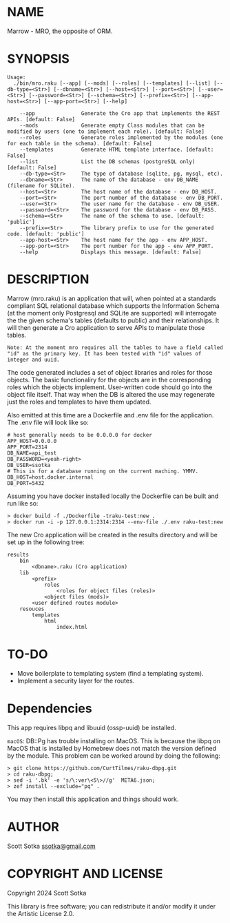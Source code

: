 NAME
====

Marrow - MRO, the opposite of ORM.

SYNOPSIS
========

```
Usage:
  ./bin/mro.raku [--app] [--mods] [--roles] [--templates] [--list] [--db-type=<Str>] [--dbname=<Str>] [--host=<Str>] [--port=<Str>] [--user=<Str>] [--password=<Str>] [--schema=<Str>] [--prefix=<Str>] [--app-host=<Str>] [--app-port=<Str>] [--help]
  
    --app               Generate the Cro app that implements the REST APIs. [default: False]
    --mods              Generate empty Class modules that can be modified by users (one to implement each role). [default: False]
    --roles             Generate roles implemented by the modules (one for each table in the schema). [default: False]
    --templates         Generate HTML template interface. [default: False]
    --list              List the DB schemas (postgreSQL only) [default: False]
    --db-type=<Str>     The type of database (sqlite, pg, mysql, etc).
    --dbname=<Str>      The name of the database - env DB_NAME (filename for SQLite).
    --host=<Str>        The host name of the database - env DB_HOST.
    --port=<Str>        The port number of the database - env DB_PORT.
    --user=<Str>        The user name for the database - env DB_USER.
    --password=<Str>    The password for the database - env DB_PASS.
    --schema=<Str>      The name of the schema to use. [default: 'public']
    --prefix=<Str>      The library prefix to use for the generated code. [default: 'public']
    --app-host=<Str>    The host name for the app - env APP_HOST.
    --app-port=<Str>    The port number for the app - env APP_PORT.
    --help              Displays this message. [default: False]
```

DESCRIPTION
===========

Marrow (mro.raku) is an application that will, when pointed at a standards compliant SQL relational database which supports the Information Schema (at the moment only Postgresql and SQLite are supported) will interrogate the the given schema's tables (defaults to public) and their relationships. It will then generate a Cro application to serve APIs to manipulate those tables. 

```Note: At the moment mro requires all the tables to have a field called "id" as the primary key. It has been tested with "id" values of integer and uuid.```

The code generated includes a set of object libraries and roles for those objects. The basic functionaliry for the objects are in the corresponding roles which the objects implement. User-written code should go into the object file itself. That way when the DB is altered the use may regenerate just the roles and templates to have them updated.

Also emitted at this time are a Dockerfile and .env file for the application. The .env file will look like so:
```
# host generally needs to be 0.0.0.0 for docker
APP_HOST=0.0.0.0  
APP_PORT=2314
DB_NAME=api_test
DB_PASSWORD=<yeah-right>
DB_USER=ssotka
# This is for a database running on the current maching. YMMV.
DB_HOST=host.docker.internal
DB_PORT=5432
```

Assuming you have docker installed locally the Dockerfile can be built and run like so:

```
> docker build -f ./Dockerfile -traku-test:new .
> docker run -i -p 127.0.0.1:2314:2314 --env-file ./.env raku-test:new
```

The new Cro application will be created in the results directory and will be set up in the following tree:

```
results
    bin
        <dbname>.raku (Cro application)
    lib
        <prefix>
            roles
                <roles for object files (roles)>
            <object files (mods)>
        <user defined routes module>
    resouces
        templates
            html
                index.html
```

TO-DO
=====
* Move boilerplate to templating system (find a templating system).
* Implement a security layer for the routes.
   
Dependencies
============
This app requires libpq and libuuid (ossp-uuid) be installed.

`macOS`: DB::Pg has trouble installing on MacOS. This is because the libpq on MacOS that is installed by Homebrew does not match the version defined by the module. This problem can be worked around by doing the following:

```
> git clone https://github.com/CurtTilmes/raku-dbpg.git
> cd raku-dbpg;
> sed -i '.bk' -e 's/\:ver\<5\>//g'  META6.json;
> zef install --exclude="pq" .
```

You may then install this application and things should work.

AUTHOR
======

Scott Sotka <ssotka@gmail.com>

COPYRIGHT AND LICENSE
=====================

Copyright 2024 Scott Sotka

This library is free software; you can redistribute it and/or modify it under the Artistic License 2.0.

